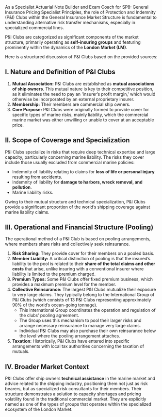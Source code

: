 As a Specialist Actuarial Note Builder and Exam Coach for SP8: General Insurance Pricing Specialist Principles, the role of Protection and Indemnity (P\&I) Clubs within the General Insurance Market Structure is fundamental to understanding alternative risk transfer mechanisms, especially in specialized commercial lines.

P\&I Clubs are categorized as significant components of the market structure, primarily operating as **self-insuring groups** and featuring prominently within the dynamics of the **London Market (LM)**.

Here is a structured discussion of P\&I Clubs based on the provided sources:

## **I. Nature and Definition of P\&I Clubs**

1. **Mutual Association:** P\&I Clubs are established as **mutual associations of ship owners**. This mutual nature is key to their competitive position, as it eliminates the need to pay an 'insurer’s profit margin,' which would otherwise be incorporated by an external proprietary insurer.  
2. **Membership:** Their members are commercial ship owners.  
3. **Core Purpose:** P\&I Clubs were originally formed to provide cover for specific types of marine risks, mainly liability, which the commercial marine market was either unwilling or unable to cover at an acceptable price.

## **II. Scope of Coverage and Specialization**

P\&I Clubs specialize in risks that require deep technical expertise and large capacity, particularly concerning marine liability. The risks they cover include those usually excluded from commercial marine policies:

* Indemnity of liability relating to claims for **loss of life or personal injury** resulting from accidents.  
* Indemnity of liability for **damage to harbors, wreck removal, and pollution**.  
* Marine liability risks.

Owing to their mutual structure and technical specialization, P\&I Clubs provide a significant proportion of the world’s shipping coverage against marine liability claims.

## **III. Operational and Financial Structure (Pooling)**

The operational method of a P\&I Club is based on pooling arrangements, where members share risks and collectively seek reinsurance.

1. **Risk Sharing:** They provide cover for their members on a pooled basis.  
2. **Member Liability:** A critical distinction of pooling is that the insured’s liability to the pool is related to their **share of the total claims and other costs** that arise, unlike insuring with a conventional insurer where liability is limited to the premium charged.  
3. **Premium Types:** Some P\&I Clubs offer fixed premium business, which provides a maximum premium level for the member.  
4. **Collective Reinsurance:** The largest P\&I Clubs mutualize their exposure to very large claims. They typically belong to the International Group of P\&I Clubs (which consists of 13 P\&I Clubs representing approximately 90% of the world’s ocean-going tonnage).  
   * This International Group coordinates the operation and regulation of the clubs’ pooling agreement.  
   * The Group uses this mechanism to pool their larger risks and arrange necessary reinsurance to manage very large claims.  
   * Individual P\&I Clubs may also purchase their own reinsurance below the level where the pooling arrangement attaches.  
5. **Taxation:** Historically, P\&I Clubs have entered into specific arrangements with local tax authorities concerning the taxation of mutuals.

## **IV. Broader Market Context**

P\&I Clubs offer ship owners **technical assistance** in the marine market and advice related to the shipping industry, positioning them not just as risk bearers, but as specialized risk consultants for their members. Their structure demonstrates a solution to capacity shortages and pricing volatility found in the traditional commercial market. They are explicitly named as one of the types of groups that operates within the specialized ecosystem of the London Market.

